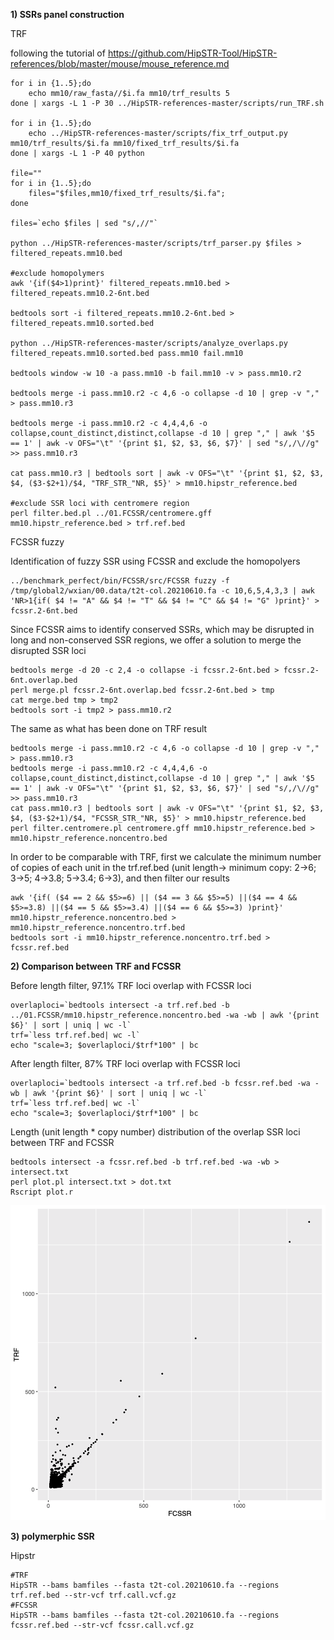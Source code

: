 **1) SSRs panel construction**

TRF 

following the tutorial of https://github.com/HipSTR-Tool/HipSTR-references/blob/master/mouse/mouse_reference.md
```
for i in {1..5};do
	echo mm10/raw_fasta//$i.fa mm10/trf_results 5
done | xargs -L 1 -P 30 ../HipSTR-references-master/scripts/run_TRF.sh

for i in {1..5};do 
	echo ../HipSTR-references-master/scripts/fix_trf_output.py mm10/trf_results/$i.fa mm10/fixed_trf_results/$i.fa
done | xargs -L 1 -P 40 python

file=""
for i in {1..5};do
	files="$files,mm10/fixed_trf_results/$i.fa";
done

files=`echo $files | sed "s/,//"`

python ../HipSTR-references-master/scripts/trf_parser.py $files > filtered_repeats.mm10.bed

#exclude homopolymers
awk '{if($4>1)print}' filtered_repeats.mm10.bed > filtered_repeats.mm10.2-6nt.bed

bedtools sort -i filtered_repeats.mm10.2-6nt.bed > filtered_repeats.mm10.sorted.bed

python ../HipSTR-references-master/scripts/analyze_overlaps.py filtered_repeats.mm10.sorted.bed pass.mm10 fail.mm10

bedtools window -w 10 -a pass.mm10 -b fail.mm10 -v > pass.mm10.r2

bedtools merge -i pass.mm10.r2 -c 4,6 -o collapse -d 10 | grep -v "," > pass.mm10.r3

bedtools merge -i pass.mm10.r2 -c 4,4,4,6 -o collapse,count_distinct,distinct,collapse -d 10 | grep "," | awk '$5 == 1' | awk -v OFS="\t" '{print $1, $2, $3, $6, $7}' | sed "s/,/\//g" >> pass.mm10.r3

cat pass.mm10.r3 | bedtools sort | awk -v OFS="\t" '{print $1, $2, $3, $4, ($3-$2+1)/$4, "TRF_STR_"NR, $5}' > mm10.hipstr_reference.bed

#exclude SSR loci with centromere region
perl filter.bed.pl ../01.FCSSR/centromere.gff mm10.hipstr_reference.bed > trf.ref.bed
```

FCSSR fuzzy

Identification of fuzzy SSR using FCSSR and exclude the homopolyers

```
../benchmark_perfect/bin/FCSSR/src/FCSSR fuzzy -f /tmp/global2/wxian/00.data/t2t-col.20210610.fa -c 10,6,5,4,3,3 | awk 'NR>1{if( $4 != "A" && $4 != "T" && $4 != "C" && $4 != "G" )print}' > fcssr.2-6nt.bed 
```

Since FCSSR aims to identify conserved SSRs, which may be disrupted in long and non-conserved SSR regions, we offer a solution to merge the disrupted SSR loci
```
bedtools merge -d 20 -c 2,4 -o collapse -i fcssr.2-6nt.bed > fcssr.2-6nt.overlap.bed
perl merge.pl fcssr.2-6nt.overlap.bed fcssr.2-6nt.bed > tmp
cat merge.bed tmp > tmp2
bedtools sort -i tmp2 > pass.mm10.r2
```

The same as what has been done on TRF result
```
bedtools merge -i pass.mm10.r2 -c 4,6 -o collapse -d 10 | grep -v "," > pass.mm10.r3
bedtools merge -i pass.mm10.r2 -c 4,4,4,6 -o collapse,count_distinct,distinct,collapse -d 10 | grep "," | awk '$5 == 1' | awk -v OFS="\t" '{print $1, $2, $3, $6, $7}' | sed "s/,/\//g" >> pass.mm10.r3
cat pass.mm10.r3 | bedtools sort | awk -v OFS="\t" '{print $1, $2, $3, $4, ($3-$2+1)/$4, "FCSSR_STR_"NR, $5}' > mm10.hipstr_reference.bed
perl filter.centromere.pl centromere.gff mm10.hipstr_reference.bed > mm10.hipstr_reference.noncentro.bed
```
In order to be comparable with TRF, first we calculate the minimum number of copies of each unit in the trf.ref.bed (unit length-> minimum copy: 2->6; 3->5; 4->3.8; 5->3.4; 6->3), and then filter our results
```
awk '{if( ($4 == 2 && $5>=6) || ($4 == 3 && $5>=5) ||($4 == 4 && $5>=3.8) ||($4 == 5 && $5>=3.4) ||($4 == 6 && $5>=3) )print}' mm10.hipstr_reference.noncentro.bed > mm10.hipstr_reference.noncentro.trf.bed
bedtools sort -i mm10.hipstr_reference.noncentro.trf.bed > fcssr.ref.bed
```


**2) Comparison between TRF and FCSSR**

Before length filter, 97.1% TRF loci overlap with FCSSR loci
```
overlaploci=`bedtools intersect -a trf.ref.bed -b ../01.FCSSR/mm10.hipstr_reference.noncentro.bed -wa -wb | awk '{print $6}' | sort | uniq | wc -l`
trf=`less trf.ref.bed| wc -l`
echo "scale=3; $overlaploci/$trf*100" | bc
```

After length filter, 87% TRF loci overlap with FCSSR loci
```
overlaploci=`bedtools intersect -a trf.ref.bed -b fcssr.ref.bed -wa -wb | awk '{print $6}' | sort | uniq | wc -l`
trf=`less trf.ref.bed| wc -l`
echo "scale=3; $overlaploci/$trf*100" | bc
```

Length (unit length * copy number) distribution of the overlap SSR loci between TRF and FCSSR
```
bedtools intersect -a fcssr.ref.bed -b trf.ref.bed -wa -wb > intersect.txt
perl plot.pl intersect.txt > dot.txt
Rscript plot.r
```

![image](https://github.com/Wenfei-Xian/FCSSR/blob/main/benchmark/Fuzzy/length%20distribution.png)

**3) polymerphic SSR**

Hipstr
```
#TRF
HipSTR --bams bamfiles --fasta t2t-col.20210610.fa --regions trf.ref.bed --str-vcf trf.call.vcf.gz
#FCSSR
HipSTR --bams bamfiles --fasta t2t-col.20210610.fa --regions fcssr.ref.bed --str-vcf fcssr.call.vcf.gz
```


